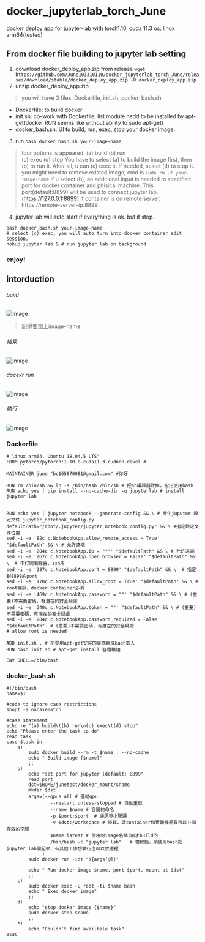 # docker_jupyterlab_torch_June
docker deploy app for jupyter-lab with torch1.10, cuda 11.3 
os: linux arm64(tested)

## From docker file building to jupyter lab setting
1. download docker_deploy_app.zip from release
`wget https://github.com/June103310110/docker_jupyterlab_torch_June/releases/download/stable/docker_deploy_app.zip -O docker_deploy_app.zip`
2. unzip docker_deploy_app.zip
> you will have 3 files. Dockerfile, init.sh, docker_bash.sh
- Dockerfile: to build docker
- init.sh: co-work with Dockerfile, list module nedd to be installed by apt-get(docker RUN seems like without ability to sudo apt-get)
- docker_bash.sh: UI to build, run, exec, stop your docker image.
3. run `bash docker_bash.sh your-image-name`
> four options is appeared:
(a) build       (b) run                                                                                                 
(c) exec        (d) stop
> You have to select (a) to build the image first, then (b) to run it. After all, u can (c) exec it. If needed, select (d) to stop it. 
> you might need to remove existed image, cmd is `sudo rm -f your-image-name`
> If u select (b), an additional input is needed to specified port for docker container and phisical machine. This port(default:8899) will be used to connect jupyter lab. (https://127.0.0.1:8899) 
  > if container is on remote server, https://remote-server-ip:8899
4. jupyter lab will auto start if everything is ok. but if stop.
```
bash docker_bash.sh your-image-name
# select (c) exec, you will auto turn into docker container edit session.
nohup jupyter lab & # run jupyter lab on background
```

### enjoy!


## intorduction
###### build
![image](https://user-images.githubusercontent.com/32012425/204074320-bbc707fe-d426-465e-b15f-23d713e39da0.png)
> 記得要加上image-name
###### 結果
![image](https://user-images.githubusercontent.com/32012425/204074545-1d238670-3197-4bb0-a1e6-6257899acb77.png)
###### docekr run
![image](https://user-images.githubusercontent.com/32012425/204074556-30011adc-fd16-4d43-a385-817474f063bd.png)
###### 執行
![image](https://user-images.githubusercontent.com/32012425/204074578-f222ff69-fdb8-4fe7-9d66-4dc1bb168f2d.png)


### Dockerfile 
```
# linux arm64, Ubuntu 18.04.5 LTS"
FROM pytorch/pytorch:1.10.0-cuda11.3-cudnn8-devel #

MAINTAINER june "bc165870081@gmail.com" #你好

RUN rm /bin/sh && ln -s /bin/bash /bin/sh # 把sh編譯器砍掉，指定使用bash
RUN echo yes | pip install --no-cache-dir -q jupyterlab # install jupyter lab


RUN echo yes | jupyter notebook --generate-config && \ # 產生juputer 設定文件 jupyter_notebook_config.py
defaultPath="/root/.jupyter/jupyter_notebook_config.py" && \ #指定設定文件位置
sed -i -e '82c c.NotebookApp.allow_remote_access = True' "$defaultPath" && \ # 允許遠端
sed -i -e '204c c.NotebookApp.ip = "*"' "$defaultPath" && \ # 允許遠端
sed -i -e '267c c.NotebookApp.open_browser = False' "$defaultPath" && \  # 不打開瀏覽器，ssh用
sed -i -e '287c c.NotebookApp.port = 8899' "$defaultPath" && \  # 指定到8899的port
sed -i -e '178c c.NotebookApp.allow_root = True' "$defaultPath" && \ # root權限，docker container必須
sed -i -e '469c c.NotebookApp.password = ""' "$defaultPath" && \ # (重要)不需要密碼，有潛在的安全疑慮
sed -i -e '340c c.NotebookApp.token = ""' "$defaultPath" && \ # (重要)不需要密碼，有潛在的安全疑慮
sed -i -e '284c c.NotebookApp.password_required = False' "$defaultPath"  # (重要)不需要密碼，有潛在的安全疑慮
# allow_root is needed

ADD init.sh . # 把要用apt-get安裝的東西寫成bash載入
RUN bash init.sh # apt-get install 各種模組

ENV SHELL=/bin/bash
```

### docker_bash.sh
```
#!/bin/bash
name=$1

#code to ignore case restrictions
shopt -s nocasematch

#case statement
echo -e "(a) build\t(b) run\n(c) exec\t(d) stop"
echo "Please enter the task to do"
read task
case $task in
	a)
		sudo docker build --rm -t $name . --no-cache
		echo " Build image {$name}"
		;;
	b)
		echo "set port for jupyter (default: 8899"		
		read port
		dst=$HOME/junetest/docker_mount/$name
		mkdir $dst
        args=(--gpus all # 連結gpu
                --restart unless-stopped # 自動重啟
		       	--name $name # 容器的命名
                -p $port:$port  # 通訊埠小聯通
                -v $dst:/workspace # 掛載，讓container和實體機器有可以共同存取的空間
		       	$name:latest # 使用的image名稱(剛才build的
		       	/bin/bash -c "jupyter lab"   # 當啟動，順便用bash把jupyter lab開起來，有其他工作想執行也可以放這裡
             )
        sudo docker run -idt "${args[@]}"

		echo " Run docker image $name, port $port, mount at $dst"
		;;
	c)
		sudo docker exec -u root -ti $name bash
		echo " Exec docker image"
		;;
	d)
		echo "stop docker image {$name}"
		sudo docker stop $name
		;;
	*)
		echo "Couldn’t find availbale task"
esac
```

